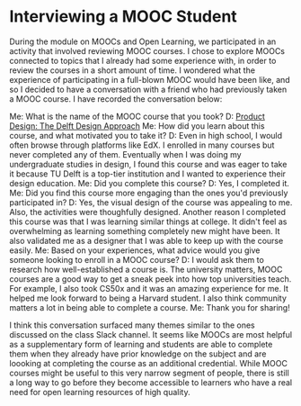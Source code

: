 # Interviewing a MOOC Student

During the module on MOOCs and Open Learning, we participated in an activity that involved reviewing MOOC courses. I chose to explore MOOCs connected to topics that I already had some experience with, in order to review the courses in a short amount of time. I wondered what the experience of participating in a full-blown MOOC would have been like, and so I decided to have a conversation with a friend who had previously taken a MOOC course. I have recorded the conversation below:

Me: What is the name of the MOOC course that you took?
D: [Product Design: The Delft Design Approach](https://www.edx.org/course/product-design-the-delft-design-approach)
Me: How did you learn about this course, and what motivated you to take it?
D: Even in high school, I would often browse through platforms like EdX. I enrolled in many courses but never completed any of them. Eventually when I was doing my undergraduate studies in design, I found this course and was eager to take it because TU Delft is a top-tier institution and I wanted to experience their design education.
Me: Did you complete this course?
D: Yes, I completed it.
Me: Did you find this course more engaging than the ones you'd previously participated in?
D: Yes, the visual design of the course was appealing to me. Also, the activities were thoughfully designed. Another reason I completed this course was that I was learning similar things at college. It didn't feel as overwhelming as learning something completely new might have been. It also validated me as a designer that I was able to keep up with the course easily.
Me: Based on your experiences, what advice would you give someone looking to enroll in a MOOC course?
D: I would ask them to research how well-established a course is. The university matters, MOOC courses are a good way to get a sneak peek into how top universities teach. For example, I also took CS50x and it was an amazing experience for me. It helped me look forward to being a Harvard student. I also think community matters a lot in being able to complete a course.
Me: Thank you for sharing!

I think this conversation surfaced many themes similar to the ones discussed on the class Slack channel. It seems like MOOCs are most helpful as a supplementary form of learning and students are able to complete them when they already have prior knowledge on the subject and are loooking at completing the course as an additional credential. While MOOC courses might be useful to this very narrow segment of people, there is still a long way to go before they become accessible to learners who have a real need for open learning resources of high quality.